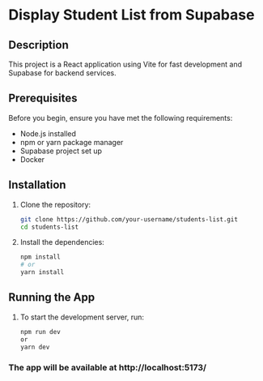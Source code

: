 # Display Student List from Supabase

## Description

This project is a React application using Vite for fast development and Supabase for backend services.


## Prerequisites

Before you begin, ensure you have met the following requirements:
- Node.js installed
- npm or yarn package manager
- Supabase project set up
- Docker 


## Installation

1. Clone the repository:

    ```sh
    git clone https://github.com/your-username/students-list.git
    cd students-list
    ```


2. Install the dependencies:

      ```sh
    npm install
    # or
    yarn install
    ```


## Running the App

1. To start the development server, run:

    ```sh
    npm run dev
    or
    yarn dev
    ```

### The app will be available at http://localhost:5173/



